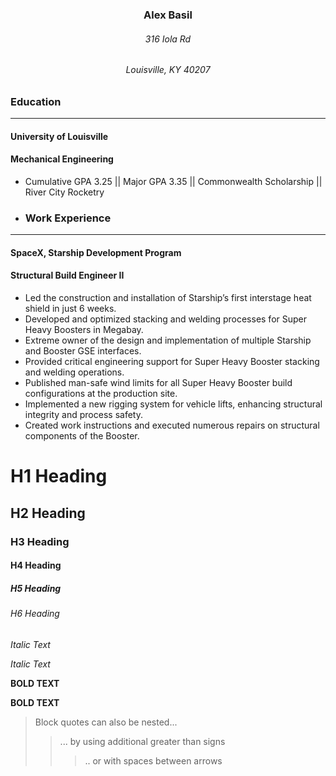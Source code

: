 <h3 align="center">Alex Basil</h3>
<h6 align="center">316 Iola Rd</h6>
<h6 align="center">Louisville, KY 40207</h6>

### Education

***

#### University of Louisville
#### Mechanical Engineering
- Cumulative GPA 3.25 || Major GPA 3.35 || Commonwealth Scholarship || River City Rocketry

- ### Work Experience

***

#### SpaceX, Starship Development Program
#### Structural Build Engineer II
- Led the construction and installation of Starship’s first interstage heat shield in just 6 weeks.
- Developed and optimized stacking and welding processes for Super Heavy Boosters in Megabay.
- Extreme owner of the design and implementation of multiple Starship and Booster GSE interfaces.
- Provided critical engineering support for Super Heavy Booster stacking and welding operations.
- Published man-safe wind limits for all Super Heavy Booster build configurations at the production site.
- Implemented a new rigging system for vehicle lifts, enhancing structural integrity and process safety.
- Created work instructions and executed numerous repairs on structural components of the Booster.


# H1 Heading
## H2 Heading
### H3 Heading
#### H4 Heading
##### H5 Heading
###### H6 Heading

*Italic Text*

_Italic Text_

**BOLD TEXT**

__BOLD TEXT__

> Block quotes can also be nested...
>> ... by using additional greater than signs
> > > .. or with spaces between arrows




